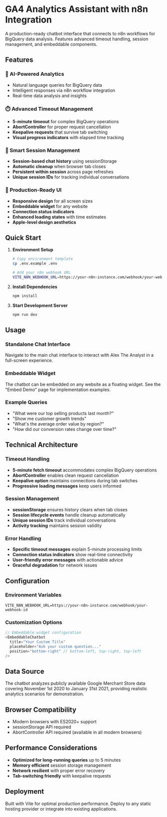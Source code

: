 # GA4 Analytics Assistant with n8n Integration 

A production-ready chatbot interface that connects to n8n workflows for BigQuery data analysis. Features advanced timeout handling, session management, and embeddable components.

## Features

### 🤖 AI-Powered Analytics
- Natural language queries for BigQuery data
- Intelligent responses via n8n workflow integration
- Real-time data analysis and insights

### ⏱️ Advanced Timeout Management
- **5-minute timeout** for complex BigQuery operations
- **AbortController** for proper request cancellation
- **Keepalive requests** that survive tab switching
- **Visual progress indicators** with elapsed time tracking

### 🔄 Smart Session Management
- **Session-based chat history** using sessionStorage
- **Automatic cleanup** when browser tab closes
- **Persistent within session** across page refreshes
- **Unique session IDs** for tracking individual conversations

### 🎨 Production-Ready UI
- **Responsive design** for all screen sizes
- **Embeddable widget** for any website
- **Connection status indicators**
- **Enhanced loading states** with time estimates
- **Apple-level design aesthetics**

## Quick Start

1. **Environment Setup**
   ```bash
   # Copy environment template
   cp .env.example .env
   
   # Add your n8n webhook URL
   VITE_N8N_WEBHOOK_URL=https://your-n8n-instance.com/webhook/your-webhook-id
   ```

2. **Install Dependencies**
   ```bash
   npm install
   ```

3. **Start Development Server**
   ```bash
   npm run dev
   ```

## Usage

### Standalone Chat Interface
Navigate to the main chat interface to interact with Alex The Analyst in a full-screen experience.

### Embeddable Widget
The chatbot can be embedded on any website as a floating widget. See the "Embed Demo" page for implementation examples.

### Example Queries
- "What were our top selling products last month?"
- "Show me customer growth trends"
- "What's the average order value by region?"
- "How did our conversion rates change over time?"

## Technical Architecture

### Timeout Handling
- **5-minute fetch timeout** accommodates complex BigQuery operations
- **AbortController** enables clean request cancellation
- **Keepalive option** maintains connections during tab switches
- **Progressive loading messages** keep users informed

### Session Management
- **sessionStorage** ensures history clears when tab closes
- **Session lifecycle events** handle cleanup automatically
- **Unique session IDs** track individual conversations
- **Activity tracking** maintains session validity

### Error Handling
- **Specific timeout messages** explain 5-minute processing limits
- **Connection status indicators** show real-time connectivity
- **User-friendly error messages** with actionable advice
- **Graceful degradation** for network issues

## Configuration

### Environment Variables
```env
VITE_N8N_WEBHOOK_URL=https://your-n8n-instance.com/webhook/your-webhook-id
```

### Customization Options
```typescript
// Embeddable widget configuration
<EmbeddableChatbot 
  title="Your Custom Title"
  placeholder="Ask your custom question..."
  position="bottom-right" // bottom-left, top-right, top-left
/>
```

## Data Source
The chatbot analyzes publicly available Google Merchant Store data covering November 1st 2020 to January 31st 2021, providing realistic analytics scenarios for demonstration.

## Browser Compatibility
- Modern browsers with ES2020+ support
- sessionStorage API required
- AbortController API required (available in all modern browsers)

## Performance Considerations
- **Optimized for long-running queries** up to 5 minutes
- **Memory efficient** session storage management
- **Network resilient** with proper error recovery
- **Tab-switching friendly** with keepalive requests

## Deployment
Built with Vite for optimal production performance. Deploy to any static hosting provider or integrate into existing applications.
